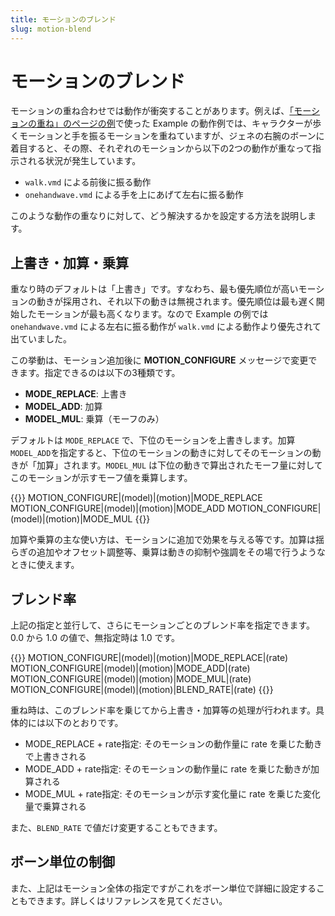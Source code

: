 ```yaml
---
title: モーションのブレンド
slug: motion-blend
---
```

# モーションのブレンド

モーションの重ね合わせでは動作が衝突することがあります。例えば、[「モーションの重ね」のページの例](../motion-layer)で使った Example の動作例では、キャラクターが歩くモーションと手を振るモーションを重ねていますが、ジェネの右腕のボーンに着目すると、その際、それぞれのモーションから以下の2つの動作が重なって指示される状況が発生しています。

- `walk.vmd` による前後に振る動作
- `onehandwave.vmd` による手を上にあげて左右に振る動作

このような動作の重なりに対して、どう解決するかを設定する方法を説明します。

## 上書き・加算・乗算

重なり時のデフォルトは「上書き」です。すなわち、最も優先順位が高いモーションの動きが採用され、それ以下の動きは無視されます。優先順位は最も遅く開始したモーションが最も高くなります。なので Example の例では `onehandwave.vmd` による左右に振る動作が `walk.vmd` による動作より優先されて出ていました。

この挙動は、モーション追加後に **MOTION_CONFIGURE** メッセージで変更できます。指定できるのは以下の3種類です。

- **MODE_REPLACE**: 上書き
- **MODEL_ADD**: 加算
- **MODEL_MUL**: 乗算（モーフのみ）

デフォルトは `MODE_REPLACE` で、下位のモーションを上書きします。加算 `MODEL_ADD`を指定すると、下位のモーションの動きに対してそのモーションの動きが「加算」されます。`MODEL_MUL` は下位の動きで算出されたモーフ量に対してこのモーションが示すモーフ値を乗算します。

{{<message>}}
MOTION_CONFIGURE|(model)|(motion)|MODE_REPLACE
MOTION_CONFIGURE|(model)|(motion)|MODE_ADD
MOTION_CONFIGURE|(model)|(motion)|MODE_MUL
{{</message>}}

加算や乗算の主な使い方は、モーションに追加で効果を与える等です。加算は揺らぎの追加やオフセット調整等、乗算は動きの抑制や強調をその場で行うようなときに使えます。

## ブレンド率

上記の指定と並行して、さらにモーションごとのブレンド率を指定できます。0.0 から 1.0 の値で、無指定時は 1.0 です。

{{<message>}}
MOTION_CONFIGURE|(model)|(motion)|MODE_REPLACE|(rate)
MOTION_CONFIGURE|(model)|(motion)|MODE_ADD|(rate)
MOTION_CONFIGURE|(model)|(motion)|MODE_MUL|(rate)
MOTION_CONFIGURE|(model)|(motion)|BLEND_RATE|(rate)
{{</message>}}

重ね時は、このブレンド率を乗じてから上書き・加算等の処理が行われます。具体的には以下のとおりです。

- MODE_REPLACE + rate指定: そのモーションの動作量に rate を乗じた動きで上書きされる
- MODE_ADD + rate指定: そのモーションの動作量に rate を乗じた動きが加算される
- MODE_MUL + rate指定: そのモーションが示す変化量に rate を乗じた変化量で乗算される

また、`BLEND_RATE` で値だけ変更することもできます。

## ボーン単位の制御

また、上記はモーション全体の指定ですがこれをボーン単位で詳細に設定することもできます。詳しくはリファレンスを見てください。
